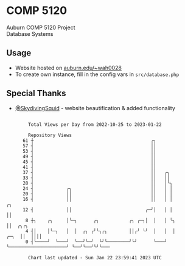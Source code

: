 # COMP 5120
Auburn COMP 5120 Project  
Database Systems

## Usage
- Website hosted on [auburn.edu/~wah0028](https://webhome.auburn.edu/~wah0028/)
- To create own instance, fill in the config vars in `src/database.php`

## Special Thanks
- [@SkydivingSquid](https://github.com/SkydivingSquid) - website beautification & added functionality

```

        Total Views per Day from 2022-10-25 to 2023-01-22

        Repository Views
      61 ┼                                           ╭╮
      57 ┤                                           ││
      53 ┤                                           ││
      49 ┤                                           ││
      45 ┤                                           ││
      41 ┤                                           ││
      37 ┤                                           ││   ╭╮
      33 ┤                                           ││   ││
      28 ┤                                           ││   │╰╮
      24 ┤            ╭╮                             ││   │ │
      20 ┤            ││                             ││   │ │
      16 ┤            ││                             ││   │ │                           ╭╮
      12 ┤            ││                           ╭─╯│   │ │                           ││
       8 ┼╮    ╭╮     │╰─╮      ╭╮           ╭╮ ╭─╮│  │   │ ╰╮                          ││  ╭╮╭╮
       4 ┤│    │╰─╮   │  │  ╭╮ ╭╯╰╮╭╮        ││╭╯ ╰╯  │   │  │                     ╭─╮  ││  ││││
       0 ┤╰────╯  ╰───╯  ╰──╯╰─╯  ╰╯╰────────╯╰╯      ╰───╯  ╰─────────────────────╯ ╰──╯╰──╯╰╯╰───

        Chart last updated - Sun Jan 22 23:59:41 2023 UTC
        
```
